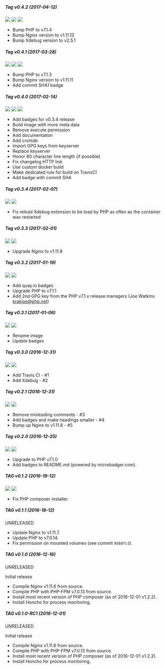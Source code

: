 ##### Tag v0.4.2 (2017-04-12)
[![](https://images.microbadger.com/badges/image/rtucek/nginx-php:v0.4.2.svg)](https://microbadger.com/images/rtucek/nginx-php:v0.4.2 "Get your own image badge on microbadger.com") [![](https://images.microbadger.com/badges/version/rtucek/nginx-php:v0.4.2.svg)](https://microbadger.com/images/rtucek/nginx-php:v0.4.2 "Get your own version badge on microbadger.com") [![](https://images.microbadger.com/badges/commit/rtucek/nginx-php:v0.4.2.svg)](https://microbadger.com/images/rtucek/nginx-php:v0.4.2 "Get your own commit badge on microbadger.com")

- Bump PHP to v7.1.4
- Bump Nginx version to v1.11.13
- Bump Xdebug version to v2.5.1

##### Tag v0.4.1 (2017-03-28)
[![](https://images.microbadger.com/badges/image/rtucek/nginx-php:v0.4.1.svg)](https://microbadger.com/images/rtucek/nginx-php:v0.4.1 "Get your own image badge on microbadger.com") [![](https://images.microbadger.com/badges/version/rtucek/nginx-php:v0.4.1.svg)](https://microbadger.com/images/rtucek/nginx-php:v0.4.1 "Get your own version badge on microbadger.com") [![](https://images.microbadger.com/badges/commit/rtucek/nginx-php:v0.4.1.svg)](https://microbadger.com/images/rtucek/nginx-php:v0.4.1 "Get your own commit badge on microbadger.com")

- Bump PHP to v7.1.3
- Bump Nginx version to v1.11.11
- Add commit SHA1 badge

##### Tag v0.4.0 (2017-02-14)
[![](https://images.microbadger.com/badges/image/rtucek/nginx-php:v0.4.0.svg)](https://microbadger.com/images/rtucek/nginx-php:v0.4.0 "Get your own image badge on microbadger.com") [![](https://images.microbadger.com/badges/version/rtucek/nginx-php:v0.4.0.svg)](https://microbadger.com/images/rtucek/nginx-php:v0.4.0 "Get your own version badge on microbadger.com") [![](https://images.microbadger.com/badges/commit/rtucek/nginx-php:v0.4.0.svg)](https://microbadger.com/images/rtucek/nginx-php:v0.4.0 "Get your own commit badge on microbadger.com")

- Add badges for v0.3.4 release
- Build image with more meta data
- Remove execute permission
- Add documentation
- Add crontab
- Import GPG keys from keyserver
- Replace keyserver
- Honor 80 character line length (if possible)
- Fix changelog HTTP link
- Use custom docker build
- Make dedicated rule for build on TravisCI
- Add badge with commit SHA

##### Tag v0.3.4 (2017-02-07)
[![](https://images.microbadger.com/badges/image/rtucek/nginx-php:v0.3.4.svg)](https://microbadger.com/images/rtucek/nginx-php:v0.3.4 "Get your own image badge on microbadger.com") [![](https://images.microbadger.com/badges/version/rtucek/nginx-php:v0.3.4.svg)](https://microbadger.com/images/rtucek/nginx-php:v0.3.4 "Get your own version badge on microbadger.com")

- Fix reload Xdebug extension to be load by PHP as often as the container was restarted

##### Tag v0.3.3 (2017-02-01)
[![](https://images.microbadger.com/badges/image/rtucek/nginx-php:v0.3.3.svg)](https://microbadger.com/images/rtucek/nginx-php:v0.3.3 "Get your own image badge on microbadger.com") [![](https://images.microbadger.com/badges/version/rtucek/nginx-php:v0.3.3.svg)](https://microbadger.com/images/rtucek/nginx-php:v0.3.3 "Get your own version badge on microbadger.com")

- Upgrade Nginx to v1.11.9

##### Tag v0.3.2 (2017-01-19)
[![](https://images.microbadger.com/badges/image/rtucek/nginx-php:v0.3.2.svg)](https://microbadger.com/images/rtucek/nginx-php:v0.3.2 "Get your own image badge on microbadger.com") [![](https://images.microbadger.com/badges/version/rtucek/nginx-php:v0.3.2.svg)](https://microbadger.com/images/rtucek/nginx-php:v0.3.2 "Get your own version badge on microbadger.com")

- Add quay.io badges
- Upgrade PHP to v7.1.1
- Add 2nd GPG key from the PHP v7.1.x release managers (Joe Watkins <krakjoe@php.net>)

##### Tag v0.3.1 (2017-01-06)
[![](https://images.microbadger.com/badges/image/rtucek/nginx-php:v0.3.1.svg)](https://microbadger.com/images/rtucek/nginx-php:v0.3.1 "Get your own image badge on microbadger.com") [![](https://images.microbadger.com/badges/version/rtucek/nginx-php:v0.3.1.svg)](https://microbadger.com/images/rtucek/nginx-php:v0.3.1 "Get your own version badge on microbadger.com")

- Rename image
- Update badges

##### Tag v0.3.0 (2016-12-31)
[![](https://images.microbadger.com/badges/image/rtucek/nginx-php:v0.3.0.svg)](https://microbadger.com/images/rtucek/nginx-php:v0.3.0 "Get your own image badge on microbadger.com") [![](https://images.microbadger.com/badges/version/rtucek/nginx-php:v0.3.0.svg)](https://microbadger.com/images/rtucek/nginx-php:v0.3.0 "Get your own version badge on microbadger.com")

- Add Travis CI - #1
- Add Xdebug - #2

##### Tag v0.2.1 (2016-12-31)
[![](https://images.microbadger.com/badges/image/rtucek/nginx-php:v0.2.1.svg)](https://microbadger.com/images/rtucek/nginx-php:v0.2.1 "Get your own image badge on microbadger.com") [![](https://images.microbadger.com/badges/version/rtucek/nginx-php:v0.2.1.svg)](https://microbadger.com/images/rtucek/nginx-php:v0.2.1 "Get your own version badge on microbadger.com")

- Remove misleading comments - #3
- Add badges and make headings smaller - #4
- Bump up Nginx to v1.11.8 - #5

##### Tag v0.2.0 (2016-12-25)
[![](https://images.microbadger.com/badges/image/rtucek/nginx-php:v0.2.0.svg)](https://microbadger.com/images/rtucek/nginx-php:v0.2.0 "Get your own image badge on microbadger.com") [![](https://images.microbadger.com/badges/version/rtucek/nginx-php:v0.2.0.svg)](https://microbadger.com/images/rtucek/nginx-php:v0.2.0 "Get your own version badge on microbadger.com")

- Upgrade to PHP v7.1.0
- Add badges to README.md (powered by microbadger.com).

##### TAG v0.1.2 (2016-19-12)
[![](https://images.microbadger.com/badges/image/rtucek/nginx-php:v0.1.2.svg)](https://microbadger.com/images/rtucek/nginx-php:v0.1.2 "Get your own image badge on microbadger.com") [![](https://images.microbadger.com/badges/version/rtucek/nginx-php:v0.1.2.svg)](https://microbadger.com/images/rtucek/nginx-php:v0.1.2 "Get your own version badge on microbadger.com")

- Fix PHP composer installer.

##### TAG v0.1.1 (2016-18-12)
UNRELEASED

- Update Nginx to v1.11.7.
- Update PHP to v7.0.14.
- Fix permission on mounted volumes (see commit `9568fc3`).

##### TAG v0.1.0 (2016-12-16)
UNRELEASED

Initial release
- Compile Nginx v1.11.6 from source.
- Compile PHP with PHP-FPM v7.0.13 from source.
- Install most recent version of PHP composer (as of 2016-12-01 v1.2.2).
- Install Honcho for process monitoring.

##### TAG v0.1.0-RC1 (2016-12-01)
UNRELEASED

Initial release
- Compile Nginx v1.11.6 from source.
- Compile PHP with PHP-FPM v7.0.13 from source.
- Install most recent version of PHP composer (as of 2016-12-01 v1.2.2).
- Install Honcho for process monitoring.
